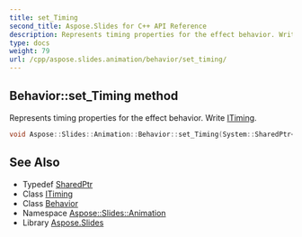 ```yaml
---
title: set_Timing
second_title: Aspose.Slides for C++ API Reference
description: Represents timing properties for the effect behavior. Write ITiming.
type: docs
weight: 79
url: /cpp/aspose.slides.animation/behavior/set_timing/
---
```

## Behavior::set_Timing method


Represents timing properties for the effect behavior. Write [ITiming](../../itiming/).

```cpp
void Aspose::Slides::Animation::Behavior::set_Timing(System::SharedPtr<ITiming> value) override
```

## See Also

* Typedef [SharedPtr](../../../system/sharedptr/)
* Class [ITiming](../../itiming/)
* Class [Behavior](../)
* Namespace [Aspose::Slides::Animation](../../)
* Library [Aspose.Slides](../../../)
